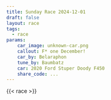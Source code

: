 ```yaml
---
title: Sunday Race 2024-12-01
draft: false
layout: race
tags:
  - race
params:
    car_image: unknown-car.png
    callout: F* one December!
    car_by: Belaraphon
    tune_by: Baumbatz
    car: 2020 Ford Stuper Doody F450
    share_code: ...
---
```


{{< race >}}
